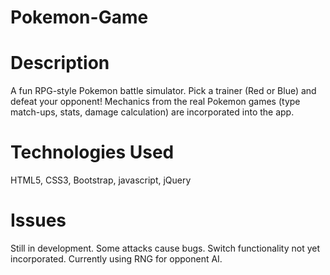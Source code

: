 # Pokemon-Game

# Description
A fun RPG-style Pokemon battle simulator. Pick a trainer (Red or Blue) and defeat your opponent! Mechanics from the real Pokemon games (type match-ups, stats, damage calculation) are incorporated into the app. 

# Technologies Used
HTML5, CSS3, Bootstrap, javascript, jQuery

# Issues
Still in development. Some attacks cause bugs. Switch functionality not yet incorporated. Currently using RNG for opponent AI.

